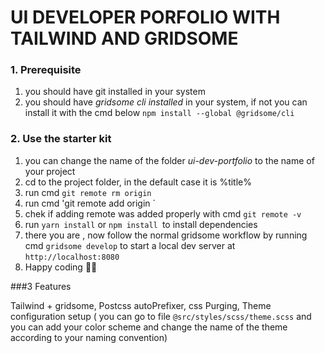 # UI DEVELOPER PORFOLIO WITH TAILWIND AND GRIDSOME



### 1. Prerequisite
1. you should have git installed in your system
2. you should have *gridsome cli installed* in your system, if not you can install it with the cmd below
   `npm install --global @gridsome/cli`

### 2. Use the starter kit 
1. you can change the name of the folder *ui-dev-portfolio* to the name of your project
2. cd to the project folder, in the default case it is  %title%
3. run cmd `git remote rm origin`
4. run cmd 'git remote add origin <ssh url of the git repo>`
5. chek if adding remote was added properly with cmd `git remote -v`
6. run `yarn install` or `npm install `to install dependencies
7. there you are , now follow the normal gridsome workflow by running cmd `gridsome develop` to start a local dev server at `http://localhost:8080`
8. Happy coding 🎉🙌

###3 Features

Tailwind + gridsome,
Postcss autoPrefixer,
css Purging,
Theme configuration setup ( you can go to file `@src/styles/scss/theme.scss` and you can add your color scheme and change the name of the theme according to your naming convention)
